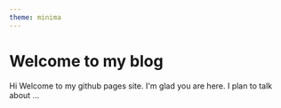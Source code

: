 ```yaml
---
theme: minima
---
```

# Welcome to my blog
Hi Welcome to my github pages site.
I'm glad you are here. I plan to talk about ...
